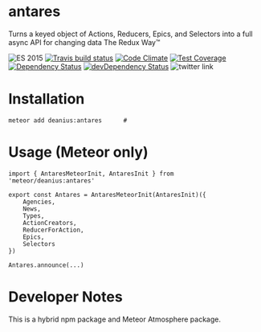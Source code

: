# antares

Turns a keyed object of Actions, Reducers, Epics, and Selectors into a full async API for changing data The Redux Way™

![ES 2015](https://img.shields.io/badge/ES-2015-brightgreen.svg)
[![Travis build status](https://api.travis-ci.org/deanius/antares.svg?branch=master)](https://travis-ci.org/deanius/antares)
[![Code Climate](https://codeclimate.com/github/deanius/antares/badges/gpa.svg)](https://codeclimate.com/github/deanius/antares)
[![Test Coverage](https://codeclimate.com/github/deanius/antares/badges/coverage.svg)](https://codeclimate.com/github/deanius/antares)
[![Dependency Status](https://david-dm.org/deanius/antares.svg)](https://david-dm.org/deanius/antares)
[![devDependency Status](https://david-dm.org/deanius/antares/dev-status.svg)](https://david-dm.org/deanius/antares#info=devDependencies)
![twitter link](https://img.shields.io/badge/twitter-@deaniusaur-55acee.svg)


# Installation
```
meteor add deanius:antares      #
```

# Usage (Meteor only)

```
import { AntaresMeteorInit, AntaresInit } from 'meteor/deanius:antares'

export const Antares = AntaresMeteorInit(AntaresInit)({
    Agencies,
    News,
    Types,
    ActionCreators,
    ReducerForAction,
    Epics,
    Selectors
})

Antares.announce(...)
```

# Developer Notes

This is a hybrid npm package and Meteor Atmosphere package.
